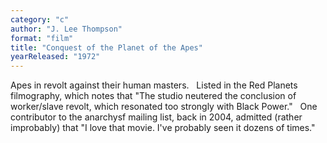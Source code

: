 ```yaml
---
category: "c"
author: "J. Lee Thompson"
format: "film"
title: "Conquest of the Planet of the Apes"
yearReleased: "1972"
---
```

Apes in revolt against their human masters.
 
Listed in the Red Planets filmography, which notes that "The studio neutered the conclusion of worker/slave revolt, which resonated too strongly with Black Power."
 
One contributor to the anarchysf mailing list, back in 2004, admitted (rather improbably) that "I love that movie. I've probably seen it dozens of times."
 